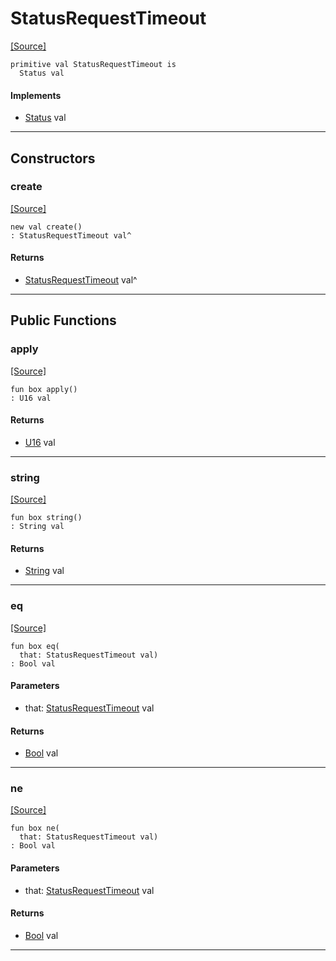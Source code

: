 # StatusRequestTimeout
<span class="source-link">[[Source]](src/http/status.md#L80)</span>
```pony
primitive val StatusRequestTimeout is
  Status val
```

#### Implements

* [Status](http-Status.md) val

---

## Constructors

### create
<span class="source-link">[[Source]](src/http/status.md#L80)</span>


```pony
new val create()
: StatusRequestTimeout val^
```

#### Returns

* [StatusRequestTimeout](http-StatusRequestTimeout.md) val^

---

## Public Functions

### apply
<span class="source-link">[[Source]](src/http/status.md#L81)</span>


```pony
fun box apply()
: U16 val
```

#### Returns

* [U16](builtin-U16.md) val

---

### string
<span class="source-link">[[Source]](src/http/status.md#L82)</span>


```pony
fun box string()
: String val
```

#### Returns

* [String](builtin-String.md) val

---

### eq
<span class="source-link">[[Source]](src/http/status.md#L81)</span>


```pony
fun box eq(
  that: StatusRequestTimeout val)
: Bool val
```
#### Parameters

*   that: [StatusRequestTimeout](http-StatusRequestTimeout.md) val

#### Returns

* [Bool](builtin-Bool.md) val

---

### ne
<span class="source-link">[[Source]](src/http/status.md#L81)</span>


```pony
fun box ne(
  that: StatusRequestTimeout val)
: Bool val
```
#### Parameters

*   that: [StatusRequestTimeout](http-StatusRequestTimeout.md) val

#### Returns

* [Bool](builtin-Bool.md) val

---

